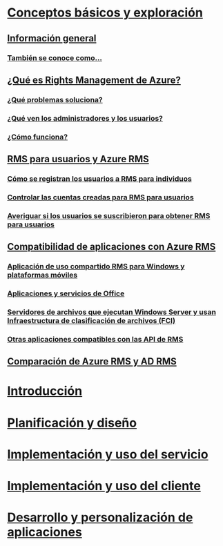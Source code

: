 # [Conceptos básicos y exploración](azure-rights-management.md)
## [Información general](azure-rights-management.md)
### [También se conoce como...](azure-rms-aka.md)
## [¿Qué es Rights Management de Azure?](what-is-azure-rms.md)
### [¿Qué problemas soluciona?](azure-rms-problems-it-solves.md)
### [¿Qué ven los administradores y los usuarios?](what-admins-users-see.md)
### [¿Cómo funciona?](how-does-it-work.md)
## [RMS para usuarios y Azure RMS](rms-for-individuals.md)
### [Cómo se registran los usuarios a RMS para individuos](rms-for-individuals-user-sign-up.md)
### [Controlar las cuentas creadas para RMS para usuarios](rms-for-individuals-take-control.md)
### [Averiguar si los usuarios se suscribieron para obtener RMS para usuarios](rms-for-individuals-identify-sign-up.md)
## [Compatibilidad de aplicaciones con Azure RMS](applications-support.md)
### [Aplicación de uso compartido RMS para Windows y plataformas móviles](sharing-app-support.md)
### [Aplicaciones y servicios de Office](office-apps-services-support.md)
### [Servidores de archivos que ejecutan Windows Server y usan Infraestructura de clasificación de archivos (FCI)](file-server-support.md)
### [Otras aplicaciones compatibles con las API de RMS](api-support.md)
## [Comparación de Azure RMS y AD RMS](compare-azure-rms-ad-rms.md)
# [Introducción](/rights-management/get-started/requirements-azure-rms)
# [Planificación y diseño](/rights-management/plan-design/deployment-roadmap)
# [Implementación y uso del servicio](/rights-management/deploy-use/activate-service)
# [Implementación y uso del cliente](/rights-management/rms-client/use-client)
# [Desarrollo y personalización de aplicaciones](/rights-management/develop/developers-guide)


<!--HONumber=Jun16_HO4-->


